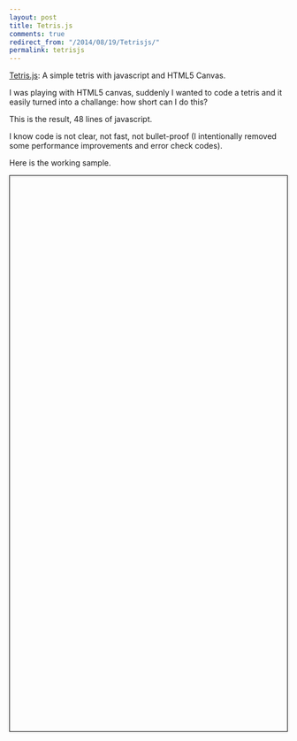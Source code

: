 ```yaml
---
layout: post
title: Tetris.js
comments: true
redirect_from: "/2014/08/19/Tetrisjs/"
permalink: tetrisjs
---
```


[Tetris.js](http://www.umutozel.com/Tetris.js/ "Tetris.js"): A simple tetris with javascript and HTML5 Canvas.

I was playing with HTML5 canvas, suddenly I wanted to code a tetris and it easily turned into a challange: how short can I do this?

This is the result, 48 lines of javascript.

I know code is not clear, not fast, not bullet-proof (I intentionally removed some performance improvements and error check codes).

Here is the working sample.

<canvas id="myCanvas" width="300" height="600" style="border:1px solid #000000;margin-left: auto;margin-right: auto;margin-top: auto;margin-bottom: auto;display: block;" />
<script>
    var ctx = document.getElementById("myCanvas").getContext("2d");
    var s = [[0x00F0, 0x4444], [0x6600], [0x4640, 0x4E00, 0x4C40, 0x0E40], [0x0E80, 0x6220, 0x2E00, 0x88C0], [0x0E20, 0x44C0, 0x8E00, 0xC880], [0x06C0, 0x8C40], [0x0C60, 0x4C80]],
        a = [0xFFFF, 0xE007, 0xE007, 0xE007, 0xE007, 0xE007, 0xE007, 0xE007, 0xE007, 0xE007, 0xE007, 0xE007, 0xE007, 0xE007, 0xE007, 0xE007, 0xE007, 0xE007, 0xE007, 0xE007, 0xE007, 0xFFFF, 0xFFFF];
    function to10(bin) { return parseInt(bin.split('').join(''), 2); }
    function pad(str, ne, nt, c) { return Array(nt - str.length - ne + 1).join(c || '0') + str + (ne > 0 ? Array(nt - ne - str.length + 1).join(c || '0') : ''); }
    function move(as, i, x, y) {
        var is = [prep(0), prep(1), prep(2), prep(3)];
        function prep(j) { return [as[y + j], to10(pad(pad(i.toString(2), 0, 16).substring(j * 4, (j + 1) * 4), x + 3, 16))]; }
        return !(is[0][0] & is[0][1]) && (as[y] = (is[0][0] | is[0][1])) && !(is[1][0] & is[1][1]) && (as[y + 1] = (is[1][0] | is[1][1]))
            && !(is[2][0] & is[2][1]) && (as[y + 2] = (is[2][0] | is[2][1])) && !(is[3][0] & is[3][1]) && (as[y + 3] = (is[3][0] | is[3][1])) && as;
    }
    var x = 3, y = 0, i, si, as = a, at = a, l = 0, ii, p = 1, t = 15;
    function update(key) {
        i = i || s[Math.floor(si = (Math.random() * s.length))].slice(0), l = ++l % t, key = key && (key.key || key.keyIdentifier);
        var xx = x, yy = y, ai = i.slice(0);
        if (!l || key == "Down") yy++;
        else if (key == "Left") xx--;
        else if (key == "Right") xx++;
        else if (key == "Up") ai.push(ai.shift());
        if (!(at = move(a.slice(0), ai[0], xx, yy))) {
            if (!l || key == "Down") {
                if (y < 1) {
                    clearInterval(ii);
                    window.removeEventListener("keydown", update);
                    alert('game over, score: ' + p);
                }
                for (var k = 1, e = 0; k < 21; k++)
                    if (as[k] == 65535) {
                        as.splice(k, ++e / e);
                        as.splice(1, 0, 0xE007);
                    }
                i = y = 0, x = 3, a = as, p += Math.pow(2, e);
            }
        } else {
            y = yy, x = xx, i = ai;
            draw(as = at);
        }
    }
    function draw(as) {
        ctx.fillRect(0, 0, ctx.canvas.width, ctx.canvas.height);
        for (var i = 1, w = ctx.canvas.width / 10, h = ctx.canvas.height / 20; i < 21; i++)
            for (var j = 0, r = as[i].toString(2).substring(3, 13) ; j < 10; j++) {
                ctx.fillStyle = r[j] == "0" ? "rgb(255,255,255)" : "rgb(0, 0, 0)";
                ctx.fillRect(w * j, h * (i - 1), w, h);
            }
    }
    window.addEventListener("keydown", update);
    ii = setInterval(update, 30);
</script>